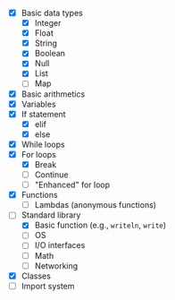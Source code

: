  - [x] Basic data types
     - [x] Integer
     - [x] Float
     - [x] String
     - [x] Boolean
     - [x] Null
     - [x] List
     - [ ] Map
 - [x] Basic arithmetics
 - [x] Variables
 - [x] If statement 
     - [x] elif
     - [x] else
 - [x] While loops
 - [x] For loops
     - [x] Break
     - [ ] Continue
     - [ ] "Enhanced" for loop
 - [x] Functions
     - [ ] Lambdas (anonymous functions)
 - [ ] Standard library
     - [x] Basic function (e.g., `writeln`, `write`)
     - [ ] OS
     - [ ] I/O interfaces
     - [ ] Math
     - [ ] Networking
 - [x] Classes
 - [ ] Import system
